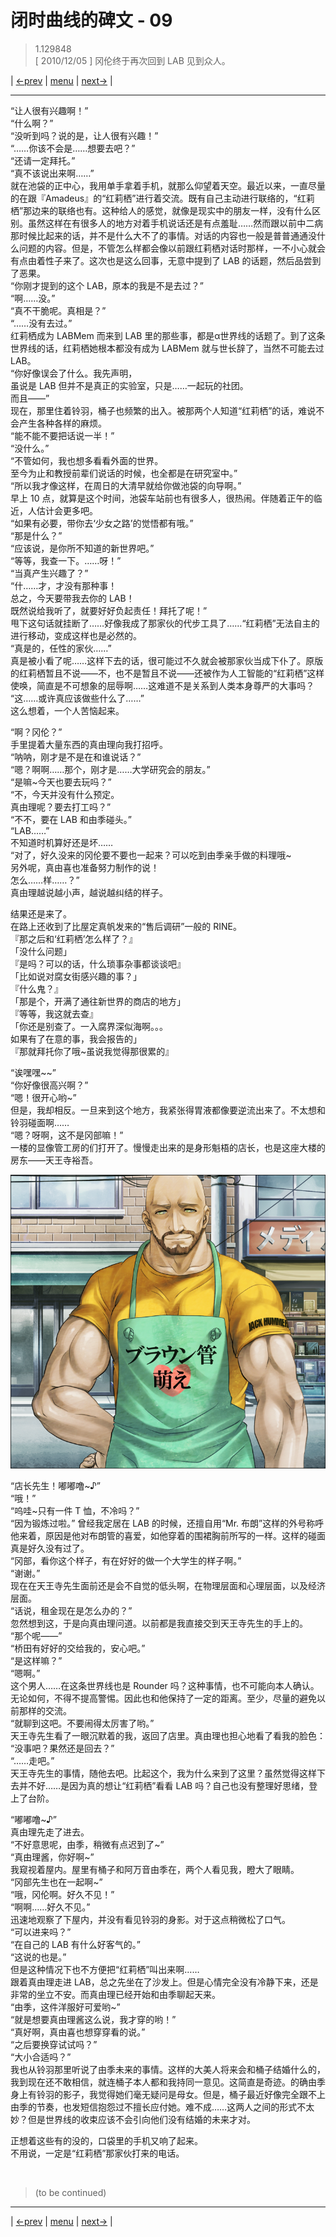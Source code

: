 # 闭时曲线的碑文 - 09
> 1.129848  
> [ 2010/12/05 ] 冈伦终于再次回到 LAB 见到众人。  

| [←prev](./0013) | [menu](../) | [next→](./0015) |

---

“让人很有兴趣啊！”  
“什么啊？”  
“没听到吗？说的是，让人很有兴趣！”  
“……你该不会是……想要去吧？”  
“还请一定拜托。”  
“真不该说出来啊……”  
就在池袋的正中心，我用单手拿着手机，就那么仰望着天空。最近以来，一直尽量的在跟『Amadeus』的“红莉栖”进行着交流。既有自己主动进行联络的，“红莉栖”那边来的联络也有。这种给人的感觉，就像是现实中的朋友一样，没有什么区别。虽然这样在有很多人的地方对着手机说话还是有点羞耻……然而跟以前中二病那时候比起来的话，并不是什么大不了的事情。对话的内容也一般是普普通通没什么问题的内容。但是，不管怎么样都会像以前跟红莉栖对话时那样，一不小心就会有点由着性子来了。这次也是这么回事，无意中提到了 LAB 的话题，然后品尝到了恶果。  
“你刚才提到的这个 LAB，原本的我是不是去过？”  
“啊……没。”  
“真不干脆呢。真相是？”  
“……没有去过。”  
红莉栖成为 LABMem 而来到 LAB 里的那些事，都是α世界线的话题了。到了这条世界线的话，红莉栖她根本都没有成为 LABMem 就与世长辞了，当然不可能去过 LAB。  
“你好像误会了什么。我先声明，  
 虽说是 LAB 但并不是真正的实验室，只是……一起玩的社团。  
 而且——”  
现在，那里住着铃羽，桶子也频繁的出入。被那两个人知道“红莉栖”的话，难说不会产生各种各样的麻烦。  
“能不能不要把话说一半！”  
“没什么。”  
“不管如何，我也想多看看外面的世界。  
 至今为止和教授前辈们说话的时候，也全都是在研究室中。”  
“所以我才像这样，在周日的大清早就给你做池袋的向导啊。”  
早上 10 点，就算是这个时间，池袋车站前也有很多人，很热闹。伴随着正午的临近，人估计会更多吧。  
“如果有必要，带你去‘少女之路’的觉悟都有哦。”  
“那是什么？”  
“应该说，是你所不知道的新世界吧。”  
“等等，我查一下。……呀！”  
“当真产生兴趣了？”  
“什……才，才没有那种事！  
 总之，今天要带我去你的 LAB！  
 既然说给我听了，就要好好负起责任！拜托了呢！”  
甩下这句话就挂断了……好像我成了那家伙的代步工具了……“红莉栖”无法自主的进行移动，变成这样也是必然的。  
“真是的，任性的家伙……”  
真是被小看了呢……这样下去的话，很可能过不久就会被那家伙当成下仆了。原版的红莉栖暂且不说——不，也不是暂且不说——还被作为人工智能的“红莉栖”这样使唤，简直是不可想象的屈辱啊……这难道不是关系到人类本身尊严的大事吗？  
“这……或许真应该做些什么了……”  
这么想着，一个人苦恼起来。  

“啊？冈伦？”  
手里提着大量东西的真由理向我打招呼。  
“呐呐，刚才是不是在和谁说话？”  
“嗯？啊啊……那个，刚才是……大学研究会的朋友。”  
“是嘛\~今天也要去玩吗？”  
“不，今天并没有什么预定。  
 真由理呢？要去打工吗？”  
“不不，要在 LAB 和由季碰头。”  
“LAB……”  
不知道时机算好还是坏……  
“对了，好久没来的冈伦要不要也一起来？可以吃到由季亲手做的料理哦\~  
 另外呢，真由喜也准备努力制作的说！  
 怎么……样……？”  
真由理越说越小声，越说越纠结的样子。  

结果还是来了。  
在路上还收到了比屋定真帆发来的“售后调研”一般的 RINE。  
『那之后和‘红莉栖’怎么样了？』  
「没什么问题」  
『是吗？可以的话，什么琐事杂事都谈谈吧』  
「比如说对腐女街感兴趣的事？」  
『什么鬼？』  
「那是个，开满了通往新世界的商店的地方」  
『等等，我这就去查』  
「你还是别查了。一入腐界深似海啊。。。  
 如果有了在意的事，我会报告的」  
『那就拜托你了哦\~虽说我觉得那很累的』  

“诶嘿嘿\~\~”  
“你好像很高兴啊？”  
“嗯！很开心哟\~”  
但是，我却相反。一旦来到这个地方，我紧张得胃液都像要逆流出来了。不太想和铃羽碰面啊……  
“嗯？呀啊，这不是冈部嘛！”  
一楼的显像管工房的们打开了。慢慢走出来的是身形魁梧的店长，也是这座大楼的房东——天王寺裕吾。

![](../static/image/0014-1.png)

“店长先生！嘟嘟噜\~♪”  
“哦！”  
“呜哇\~只有一件 T 恤，不冷吗？”  
“因为锻炼过啦。”
曾经我定居在 LAB 的时候，还擅自用“Mr. 布朗”这样的外号称呼他来着，原因是他对布朗管的喜爱，如他穿着的围裙胸前所写的一样。这样的碰面真是好久没有过了。  
“冈部，看你这个样子，有在好好的做一个大学生的样子啊。”  
“谢谢。”  
现在在天王寺先生面前还是会不自觉的低头啊，在物理层面和心理层面，以及经济层面。  
“话说，租金现在是怎么办的？”  
忽然想到这，于是向真由理问道。以前都是我直接交到天王寺先生的手上的。  
“那个呢——”  
“桥田有好好的交给我的，安心吧。”  
“是这样嘛？”  
“嗯啊。”  
这个男人……在这条世界线也是 Rounder 吗？这种事情，也不可能向本人确认。无论如何，不得不提高警惕。因此也和他保持了一定的距离。至少，尽量的避免以前那样的交流。  
“就聊到这吧。不要闹得太厉害了哟。”  
天王寺先生看了一眼沉默着的我，返回了店里。真由理也担心地看了看我的脸色：  
“没事吧？果然还是回去？”  
“……走吧。”  
天王寺先生的事情，随他去吧。比起这个，我为什么来到了这里？虽然觉得这样下去并不好……是因为真的想让“红莉栖”看看 LAB 吗？自己也没有整理好思绪，登上了台阶。

“嘟嘟噜\~♪”  
真由理先走了进去。  
“不好意思呢，由季，稍微有点迟到了\~”  
“真由理酱，你好啊\~”  
我窥视着屋内。屋里有桶子和阿万音由季在，两个人看见我，瞪大了眼睛。  
“冈部先生也在一起啊\~”  
“哦，冈伦啊。好久不见！”  
“啊啊……好久不见。”  
迅速地观察了下屋内，并没有看见铃羽的身影。对于这点稍微松了口气。  
“可以进来吗？”  
“在自己的 LAB 有什么好客气的。”  
“这说的也是。”  
但是这种情况下也不方便把“红莉栖”叫出来啊……  
跟着真由理走进 LAB，总之先坐在了沙发上。但是心情完全没有冷静下来，还是非常的坐立不安。而真由理已经开始和由季聊起天来。  
“由季，这件洋服好可爱哟\~”  
“就是想要真由理酱这么说，我才穿的哟！”  
“真好啊，真由喜也想穿穿看的说。”  
“之后要换穿试试吗？”  
“大小合适吗？”  
我也从铃羽那里听说了由季未来的事情。这样的大美人将来会和桶子结婚什么的，我到现在还不敢相信，就连桶子本人都和我持同一意见。这简直是奇迹。的确由季身上有铃羽的影子，我觉得她们毫无疑问是母女。但是，桶子最近好像完全跟不上由季的节奏，也发短信抱怨过不擅长应付她。难不成……这两人之间的形式不太妙？但是世界线的收束应该不会引向他们没有结婚的未来才对。  

正想着这些有的没的，口袋里的手机又响了起来。  
不用说，一定是“红莉栖”那家伙打来的电话。  


<br/>

> (to be continued)
---

| [←prev](./0013) | [menu](../) | [next→](./0015) |
